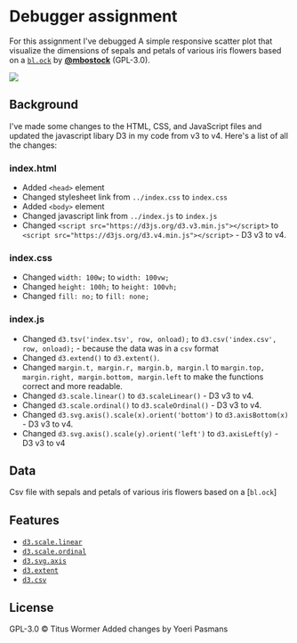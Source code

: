 # Debugger assignment
For this assignment I've debugged A simple responsive scatter plot that visualize the dimensions of sepals and petals of various iris flowers based on a [`bl.ock`][block] by
[**@mbostock**][block-author] (GPL-3.0).

[![][cover]][url]

## Background
I've made some changes to the HTML, CSS, and JavaScript files and updated the javascript libary D3 in my code from v3 to v4. Here's a list of all the changes:

### index.html
* Added `<head>` element
* Changed stylesheet link from `../index.css` to `index.css`
* Added `<body>` element
* Changed javascript link from `../index.js` to `index.js`
* Changed `<script src="https://d3js.org/d3.v3.min.js"></script>` to `<script src="https://d3js.org/d3.v4.min.js"></script>` - D3 v3 to v4.

### index.css
* Changed `width: 100w;` to `width: 100vw;`
* Changed `height: 100h;` to `height: 100vh;`
* Changed `fill: no;` to `fill: none;`

### index.js

* Changed `d3.tsv('index.tsv', row, onload);` to `d3.csv('index.csv', row, onload);` - because the data was in a `csv` format
* Changed `d3.extend()` to `d3.extent()`.
* Changed `margin.t, margin.r, margin.b, margin.l` to `margin.top, margin.right, margin.bottom, margin.left` to make the functions correct and more readable.
* Changed `d3.scale.linear()` to `d3.scaleLinear()` - D3 v3 to v4.
* Changed `d3.scale.ordinal()` to `d3.scaleOrdinal()` - D3 v3 to v4.
* Changed `d3.svg.axis().scale(x).orient('bottom')` to `d3.axisBottom(x)` - D3 v3 to v4.
* Changed `d3.svg.axis().scale(y).orient('left')` to `d3.axisLeft(y)` - D3 v3 to v4

## Data
Csv file with sepals and petals of various iris flowers based on a [`bl.ock`]

## Features
- [`d3.scale.linear`](https://github.com/d3/d3-3.x-api-reference/blob/master/Quantitative-Scales.md#_linear)
- [`d3.scale.ordinal`](https://github.com/d3/d3-3.x-api-reference/blob/master/Ordinal-Scales.md#ordinal)
- [`d3.svg.axis`](https://github.com/d3/d3-3.x-api-reference/blob/master/SVG-Axes.md#axis)
- [`d3.extent`](https://github.com/d3/d3-3.x-api-reference/blob/master/Arrays.md#d3_extent)
- [`d3.csv`](https://github.com/d3/d3-3.x-api-reference/blob/master/CSV.md#csv)

## License
GPL-3.0 © Titus Wormer Added changes by Yoeri Pasmans

[block]: https://bl.ocks.org/mbostock/3887118
[block-author]: https://github.com/mbostock
[cover]: preview.png
[url]: https://cmda-fe3.github.io/course-17-18/class-2/debug
